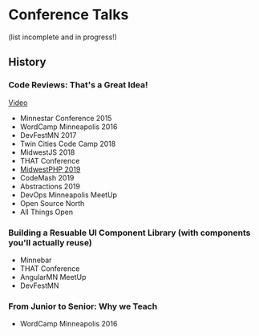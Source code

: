 # Conference Talks

(list incomplete and in progress!)

## History

### Code Reviews: That's a Great Idea!
[Video](https://www.youtube.com/watch?v=0bQsDGjDzfY)

- Minnestar Conference 2015
- WordCamp Minneapolis 2016
- DevFestMN 2017
- Twin Cities Code Camp 2018
- MidwestJS 2018
- THAT Conference
- [MidwestPHP 2019](https://joind.in/event/midwest-php-2019/code-reviews-thats-a-great-idea)
- CodeMash 2019
- Abstractions 2019
- DevOps Minneapolis MeetUp
- Open Source North
- All Things Open

### Building a Resuable UI Component Library (with components you'll actually reuse)
- Minnebar
- THAT Conference
- AngularMN MeetUp
- DevFestMN

### From Junior to Senior: Why we Teach
- WordCamp Minneapolis 2016
  
